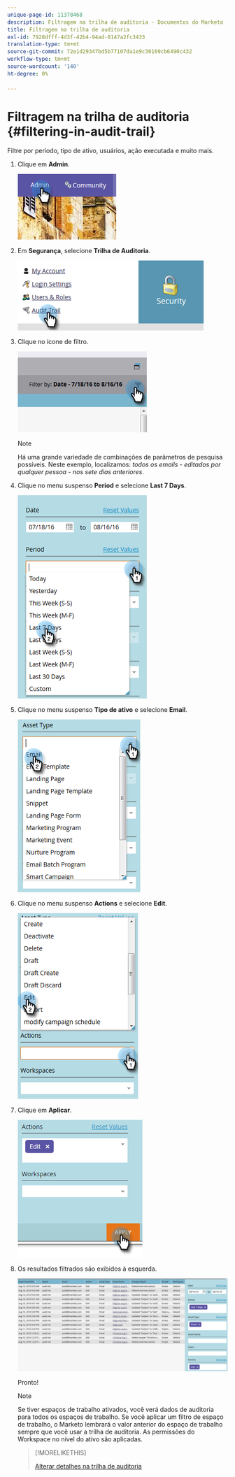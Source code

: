 ```yaml
---
unique-page-id: 11378468
description: Filtragem na trilha de auditoria - Documentos do Marketo - Documentação do produto
title: Filtragem na trilha de auditoria
exl-id: 7928dfff-4d3f-42b4-94ad-0147a2fc3433
translation-type: tm+mt
source-git-commit: 72e1d29347bd5b77107da1e9c30169cb6490c432
workflow-type: tm+mt
source-wordcount: '140'
ht-degree: 0%

---
```


# Filtragem na trilha de auditoria {#filtering-in-audit-trail}

Filtre por período, tipo de ativo, usuários, ação executada e muito mais.

1. Clique em **Admin**.

   ![](assets/one-1.png)

1. Em **Segurança**, selecione **Trilha de Auditoria**.

   ![](assets/two-1.png)

1. Clique no ícone de filtro.

   ![](assets/three.png)

   >[!NOTE]
   >
   >Há uma grande variedade de combinações de parâmetros de pesquisa possíveis. Neste exemplo, localizamos: _todos os emails - editados por qualquer pessoa - nos sete dias anteriores_.

1. Clique no menu suspenso **Period** e selecione **Last 7 Days**.

   ![](assets/four.png)

1. Clique no menu suspenso **Tipo de ativo** e selecione **Email**.

   ![](assets/five.png)

1. Clique no menu suspenso **Actions** e selecione **Edit**.

   ![](assets/six.png)

1. Clique em **Aplicar**.

   ![](assets/seven.png)

1. Os resultados filtrados são exibidos à esquerda.

   ![](assets/eight.png)

   Pronto!

   >[!NOTE]
   >
   >Se tiver espaços de trabalho ativados, você verá dados de auditoria para todos os espaços de trabalho. Se você aplicar um filtro de espaço de trabalho, o Marketo lembrará o valor anterior do espaço de trabalho sempre que você usar a trilha de auditoria. As permissões do Workspace no nível do ativo são aplicadas.

   >[!MORELIKETHIS]
   >
   >[Alterar detalhes na trilha de auditoria](/help/marketo/product-docs/administration/audit-trail/change-details-in-audit-trail.md)
